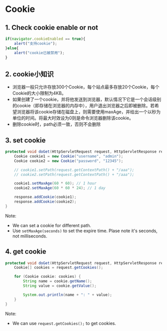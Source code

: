 # Cookie

## 1. Check cookie enable or not

```js
if(navigator.cookieEnabled == true){
    alert("支持cookie");
}else{
    alert("cookie已被禁用");
}
```

## 2. cookie小知识

-   浏览器一般只允许存放300个Cookie，每个站点最多存放20个Cookie，每个Cookie的大小限制为4KB。
-   如果创建了一个cookie，并将他发送到浏览器，默认情况下它是一个会话级别的cookie（即存储在浏览器的内存中），用户退出浏览器之后即被删除。若希望浏览器将该cookie存储在磁盘上，则需要使用maxAge，并给出一个以秒为单位的时间。将最大时效设为0则是命令浏览器删除该cookie。
-   删除cookie时，path必须一致，否则不会删除

## 3. set cookie

```java
protected void doGet(HttpServletRequest request, HttpServletResponse response) throws ServletException, IOException {
    Cookie cookie1 = new Cookie("username", "admin");
    Cookie cookie2 = new Cookie("password", "12345");

    // cookie1.setPath(request.getContextPath() + "/aaa");
    // cookie2.setPath(request.getContextPath() + "/aaa");

    cookie1.setMaxAge(60 * 60); // 1 hour
    cookie2.setMaxAge(60 * 60 * 24); // 1 day

    response.addCookie(cookie1);
    response.addCookie(cookie2);
}
```

Note:

-   We can set a cookie for different path.
-   Use `setMaxAge(seconds)` to set the expire time. Plase note it's seconds, not milliseconds.

## 4. get cookie

```java
protected void doGet(HttpServletRequest request, HttpServletResponse response) throws ServletException, IOException {
    Cookie[] cookies = request.getCookies();

    for (Cookie cookie: cookies) {
        String name = cookie.getName();
        String value = cookie.getValue();

        System.out.println(name + ": " + value);
    }
}
```

Note:

-   We can use `request.getCookies();` to get cookies.
